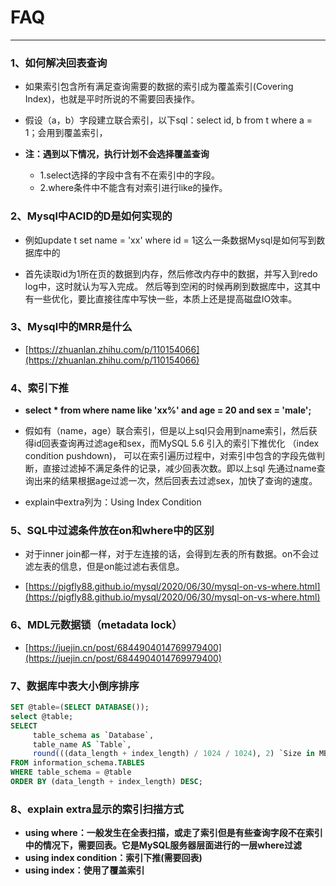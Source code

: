 # FAQ
---

### 1、如何解决回表查询

* 如果索引包含所有满足查询需要的数据的索引成为覆盖索引(Covering Index)，也就是平时所说的不需要回表操作。

* 假设（a，b）字段建立联合索引，以下sql：select id, b from t where a = 1；会用到覆盖索引，

* **注：遇到以下情况，执行计划不会选择覆盖查询**
  * 1.select选择的字段中含有不在索引中的字段。
  * 2.where条件中不能含有对索引进行like的操作。

### 2、Mysql中ACID的D是如何实现的
* 例如update t set name = 'xx' where id = 1这么一条数据Mysql是如何写到数据库中的

* 首先读取id为1所在页的数据到内存，然后修改内存中的数据，并写入到redo log中，这时就认为写入完成。
然后等到空闲的时候再刷到数据库中，这其中有一些优化，要比直接往库中写快一些，本质上还是提高磁盘IO效率。

### 3、Mysql中的MRR是什么
* [https://zhuanlan.zhihu.com/p/110154066](https://zhuanlan.zhihu.com/p/110154066)

### 4、索引下推

* **select * from where name like 'xx%' and age = 20 and sex = 'male';**

* 假如有（name，age）联合索引，但是以上sql只会用到name索引，然后获得id回表查询再过滤age和sex，而MySQL 5.6 引入的索引下推优化
（index condition pushdown)， 可以在索引遍历过程中，对索引中包含的字段先做判断，直接过滤掉不满足条件的记录，减少回表次数。即以上sql
先通过name查询出来的结果根据age过滤一次，然后回表去过滤sex，加快了查询的速度。

* explain中extra列为：Using Index Condition

### 5、SQL中过滤条件放在on和where中的区别
* 对于inner join都一样，对于左连接的话，会得到左表的所有数据。on不会过滤左表的信息，但是on能过滤右表信息。

* [https://pigfly88.github.io/mysql/2020/06/30/mysql-on-vs-where.html](https://pigfly88.github.io/mysql/2020/06/30/mysql-on-vs-where.html)

### 6、MDL元数据锁（metadata lock）
* [https://juejin.cn/post/6844904014769979400](https://juejin.cn/post/6844904014769979400)

### 7、数据库中表大小倒序排序
```sql
SET @table=(SELECT DATABASE());
select @table;
SELECT
     table_schema as `Database`,
     table_name AS `Table`,
     round(((data_length + index_length) / 1024 / 1024), 2) `Size in MB`
FROM information_schema.TABLES
WHERE table_schema = @table
ORDER BY (data_length + index_length) DESC;
```

### 8、explain extra显示的索引扫描方式
* **using where：一般发生在全表扫描，或走了索引但是有些查询字段不在索引中的情况下，需要回表。它是MySQL服务器层面进行的一层where过滤**
* **using index condition：索引下推(需要回表)**
* **using index：使用了覆盖索引**
